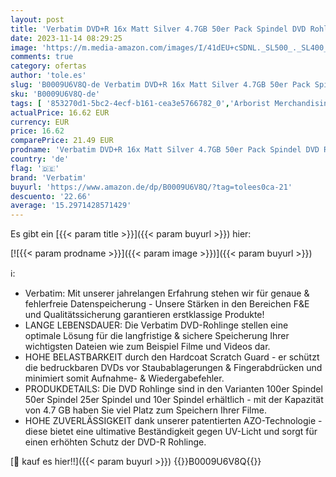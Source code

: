 ```yaml
---
layout: post
title: 'Verbatim DVD+R 16x Matt Silver 4.7GB 50er Pack Spindel DVD Rohlinge 16-fache Brenngeschwindigkeit & Hardcoat Scratch Guard DVD leer Rohlinge DVD DVD Rohlinge Spindel VB-DPR47S3A 50 Stück'
date: 2023-11-14 08:29:25
image: 'https://m.media-amazon.com/images/I/41dEU+cSDNL._SL500_._SL400_.jpg'
comments: true
category: ofertas
author: 'tole.es'
slug: 'B0009U6V8Q-de Verbatim DVD+R 16x Matt Silver 4.7GB 50er Pack Spindel DVD...'
sku: 'B0009U6V8Q-de'
tags: [ '853270d1-5bc2-4ecf-b161-cea3e5766782_0','Arborist Merchandising Root','Computer & Zubehör','Custom Stores','DVD+R','IT-Zubehör','Mengenrabatte auf ausgewählte Produkte','Rohlinge & Leermedien','Self Service','Sonderangebote Warehousedeals - Computer & Zubehör','Special Features Stores','Stores','Top-Angebote','Zubehör','a4cbee59-f823-40fe-831a-7de64f655f6f_0','a4cbee59-f823-40fe-831a-7de64f655f6f_5101','e26659c6-d1cd-45cb-800b-2f9b432b8572_0','e26659c6-d1cd-45cb-800b-2f9b432b8572_8801','verbatim','🇩🇪', ]
actualPrice: 16.62 EUR
currency: EUR
price: 16.62
comparePrice: 21.49 EUR
prodname: 'Verbatim DVD+R 16x Matt Silver 4.7GB 50er Pack Spindel DVD Rohlinge 16-fache Brenngeschwindigkeit & Hardcoat Scratch Guard DVD leer Rohlinge DVD DVD Rohlinge Spindel VB-DPR47S3A 50 Stück'
country: 'de'
flag: '🇩🇪'
brand: 'Verbatim'
buyurl: 'https://www.amazon.de/dp/B0009U6V8Q/?tag=tolees0ca-21'
descuento: '22.66'
average: '15.2971428571429'
---
```


Es gibt ein [{{< param title >}}]({{< param buyurl >}}) hier:

[![{{< param prodname >}}]({{< param image >}})]({{< param buyurl >}})

ℹ️:

- Verbatim: Mit unserer jahrelangen Erfahrung stehen wir für genaue & fehlerfreie Datenspeicherung - Unsere Stärken in den Bereichen F&E und Qualitätssicherung garantieren erstklassige Produkte!
- LANGE LEBENSDAUER: Die Verbatim DVD-Rohlinge stellen eine optimale Lösung für die langfristige & sichere Speicherung Ihrer wichtigsten Dateien wie zum Beispiel Filme und Videos dar.
- HOHE BELASTBARKEIT durch den Hardcoat Scratch Guard - er schützt die bedruckbaren DVDs vor Staubablagerungen & Fingerabdrücken und minimiert somit Aufnahme- & Wiedergabefehler.
- PRODUKDETAILS: Die DVD Rohlinge sind in den Varianten 100er Spindel 50er Spindel 25er Spindel und 10er Spindel erhältlich - mit der Kapazität von 4.7 GB haben Sie viel Platz zum Speichern Ihrer Filme.
- HOHE ZUVERLÄSSIGKEIT dank unserer patentierten AZO-Technologie - diese bietet eine ultimative Beständigkeit gegen UV-Licht und sorgt für einen erhöhten Schutz der DVD-R Rohlinge.

[🛒 kauf es hier!!]({{< param buyurl >}})
{{<world>}}B0009U6V8Q{{</world>}}
